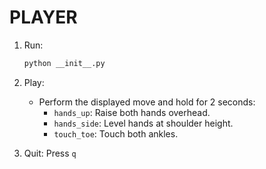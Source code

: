 # PLAYER

1. Run:
   ```bash
   python __init__.py
   ```

2. Play:
   - Perform the displayed move and hold for 2 seconds:
     - `hands_up`: Raise both hands overhead.
     - `hands_side`: Level hands at shoulder height.
     - `touch_toe`: Touch both ankles.

3. Quit: Press `q` 